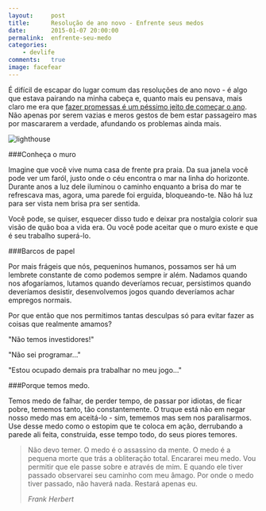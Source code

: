 ```yaml
---
layout:     post
title:      Resolução de ano novo - Enfrente seus medos
date:       2015-01-07 20:00:00
permalink:  enfrente-seu-medo
categories: 
    - devlife
comments:   true
image: facefear
---
```


É difícil de escapar do lugar comum das resoluções de ano novo - é algo que estava pairando na minha cabeça e, quanto mais eu pensava, mais claro me era que [fazer promessas é um péssimo jeito de começar o ano]({{site.baseurl}}/trabalhando-de-maneira-presente). Não apenas por serem vazias e meros gestos de bem estar passageiro mas por mascararem a verdade, afundando os problemas ainda mais.

![lighthouse]({{site.baseurl}}/assets/lighthouse.png)

###Conheça o muro

Imagine que você vive numa casa de frente pra praia. Da sua janela você pode ver um faról, justo onde o céu encontra o mar na linha do horizonte. Durante anos a luz dele iluminou o caminho enquanto a brisa do mar te refrescava mas, agora, uma parede foi erguida, bloqueando-te. Não há luz para ser vista nem brisa pra ser sentida.

Você pode, se quiser, esquecer disso tudo e deixar pra nostalgia colorir sua visão de quão boa a vida era. Ou você pode aceitar que o muro existe e que é seu trabalho superá-lo.

###Barcos de papel

Por mais frágeis que nós, pequeninos humanos, possamos ser há um lembrete constante de como podemos sempre ir além. Nadamos quando nos afogaríamos, lutamos quando deveríamos recuar, persistimos quando deveríamos desistir, desenvolvemos jogos quando deveríamos achar empregos normais.

Por que então que nos permitimos tantas desculpas só para evitar fazer as coisas que realmente amamos?

"Não temos investidores!"

"Não sei programar..."

"Estou ocupado demais pra trabalhar no meu jogo..."

###Porque temos medo.

Temos medo de falhar, de perder tempo, de passar por idiotas, de ficar pobre, tememos tanto, tão constantemente. O truque está não em negar nosso medo mas em aceitá-lo - sim, tememos mas sem nos paralisarmos. Use desse medo como o estopim que te coloca em ação, derrubando a parede ali feita, construida, esse tempo todo, do seus piores temores.

<blockquote>
  <p>Não devo temer. O medo é o assassino da mente. O medo é a pequena morte que trás a obliteração total. Encararei meu medo. Vou permitir que ele passe sobre e através de mim. E quando ele tiver passado observarei seu caminho com meu âmago. Por onde o medo tiver passado, não haverá nada. Restará apenas eu.</p>
  <footer><cite title="Frank Herbert">Frank Herbert</cite></footer>
</blockquote>


